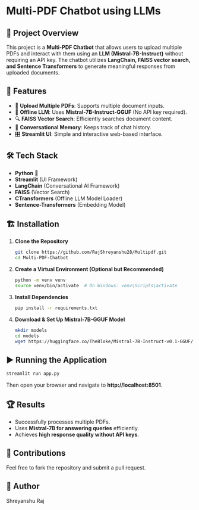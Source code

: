 # Multi-PDF Chatbot using LLMs

## 📌 Project Overview
This project is a **Multi-PDF Chatbot** that allows users to upload multiple PDFs and interact with them using an **LLM (Mistral-7B-Instruct)** without requiring an API key. The chatbot utilizes **LangChain, FAISS vector search, and Sentence Transformers** to generate meaningful responses from uploaded documents.

## 🚀 Features
- 📂 **Upload Multiple PDFs**: Supports multiple document inputs.
- 🧠 **Offline LLM**: Uses **Mistral-7B-Instruct-GGUF** (No API key required).
- 🔍 **FAISS Vector Search**: Efficiently searches document content.
- 📝 **Conversational Memory**: Keeps track of chat history.
- 🎛️ **Streamlit UI**: Simple and interactive web-based interface.

## 🛠️ Tech Stack
- **Python** 🐍
- **Streamlit** (UI Framework)
- **LangChain** (Conversational AI Framework)
- **FAISS** (Vector Search)
- **CTransformers** (Offline LLM Model Loader)
- **Sentence-Transformers** (Embedding Model)

## 🏗️ Installation
1. **Clone the Repository**
   ```bash
   git clone https://github.com/RajShreyanshu28/Multipdf.git
   cd Multi-PDF-Chatbot
   ```
2. **Create a Virtual Environment (Optional but Recommended)**
   ```bash
   python -m venv venv
   source venv/bin/activate  # On Windows: venv\Scripts\activate
   ```
3. **Install Dependencies**
   ```bash
   pip install -r requirements.txt
   ```
4. **Download & Set Up Mistral-7B-GGUF Model**
   ```bash
   mkdir models
   cd models
   wget https://huggingface.co/TheBloke/Mistral-7B-Instruct-v0.1-GGUF/resolve/main/mistral-7b-instruct-v0.1.Q4_K_M.gguf
   ```

## ▶️ Running the Application
```bash
streamlit run app.py
```
Then open your browser and navigate to **http://localhost:8501**.

## 🏆 Results
- Successfully processes multiple PDFs.
- Uses **Mistral-7B for answering queries** efficiently.
- Achieves **high response quality without API keys**.

## 🤝 Contributions
Feel free to fork the repository and submit a pull request.

## 📜 Author
Shreyanshu Raj

